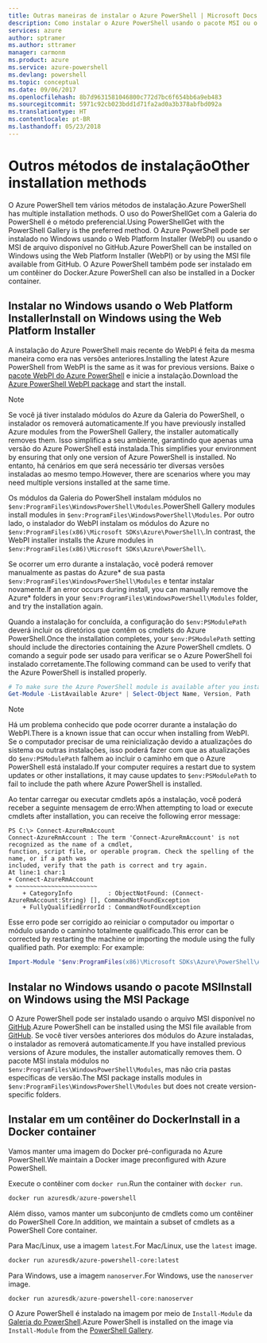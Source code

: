 ```yaml
---
title: Outras maneiras de instalar o Azure PowerShell | Microsoft Docs
description: Como instalar o Azure PowerShell usando o pacote MSI ou o Web Platform Installer.
services: azure
author: sptramer
ms.author: sttramer
manager: carmonm
ms.product: azure
ms.service: azure-powershell
ms.devlang: powershell
ms.topic: conceptual
ms.date: 09/06/2017
ms.openlocfilehash: 8b7d9631581046800c772d7bc6f654bb6a9eb483
ms.sourcegitcommit: 5971c92cb023bdd1d71fa2ad0a3b378abfbd092a
ms.translationtype: HT
ms.contentlocale: pt-BR
ms.lasthandoff: 05/23/2018
---
```

# <a name="other-installation-methods"></a><span data-ttu-id="1ce4d-103">Outros métodos de instalação</span><span class="sxs-lookup"><span data-stu-id="1ce4d-103">Other installation methods</span></span>

<span data-ttu-id="1ce4d-104">O Azure PowerShell tem vários métodos de instalação.</span><span class="sxs-lookup"><span data-stu-id="1ce4d-104">Azure PowerShell has multiple installation methods.</span></span> <span data-ttu-id="1ce4d-105">O uso do PowerShellGet com a Galeria do PowerShell é o método preferencial.</span><span class="sxs-lookup"><span data-stu-id="1ce4d-105">Using PowerShellGet with the PowerShell Gallery is the preferred method.</span></span> <span data-ttu-id="1ce4d-106">O Azure PowerShell pode ser instalado no Windows usando o Web Platform Installer (WebPI) ou usando o MSI de arquivo disponível no GitHub.</span><span class="sxs-lookup"><span data-stu-id="1ce4d-106">Azure PowerShell can be installed on Windows using the Web Platform Installer (WebPI) or by using the MSI file available from GitHub.</span></span> <span data-ttu-id="1ce4d-107">O Azure PowerShell também pode ser instalado em um contêiner do Docker.</span><span class="sxs-lookup"><span data-stu-id="1ce4d-107">Azure PowerShell can also be installed in a Docker container.</span></span>

## <a name="install-on-windows-using-the-web-platform-installer"></a><span data-ttu-id="1ce4d-108">Instalar no Windows usando o Web Platform Installer</span><span class="sxs-lookup"><span data-stu-id="1ce4d-108">Install on Windows using the Web Platform Installer</span></span>

<span data-ttu-id="1ce4d-109">A instalação do Azure PowerShell mais recente do WebPI é feita da mesma maneira como era nas versões anteriores.</span><span class="sxs-lookup"><span data-stu-id="1ce4d-109">Installing the latest Azure PowerShell from WebPI is the same as it was for previous versions.</span></span>
<span data-ttu-id="1ce4d-110">Baixe o [pacote WebPI do Azure PowerShell](http://aka.ms/webpi-azps) e inicie a instalação.</span><span class="sxs-lookup"><span data-stu-id="1ce4d-110">Download the [Azure PowerShell WebPI package](http://aka.ms/webpi-azps) and start the install.</span></span>

> [!NOTE]
> <span data-ttu-id="1ce4d-111">Se você já tiver instalado módulos do Azure da Galeria do PowerShell, o instalador os removerá automaticamente.</span><span class="sxs-lookup"><span data-stu-id="1ce4d-111">If you have previously installed Azure modules from the PowerShell Gallery, the installer automatically removes them.</span></span> <span data-ttu-id="1ce4d-112">Isso simplifica a seu ambiente, garantindo que apenas uma versão do Azure PowerShell está instalada.</span><span class="sxs-lookup"><span data-stu-id="1ce4d-112">This simplifies your environment by ensuring that only one version of Azure PowerShell is installed.</span></span> <span data-ttu-id="1ce4d-113">No entanto, há cenários em que será necessário ter diversas versões instaladas ao mesmo tempo.</span><span class="sxs-lookup"><span data-stu-id="1ce4d-113">However, there are scenarios where you may need multiple versions installed at the same time.</span></span>
>
> <span data-ttu-id="1ce4d-114">Os módulos da Galeria do PowerShell instalam módulos no `$env:ProgramFiles\WindowsPowerShell\Modules`.</span><span class="sxs-lookup"><span data-stu-id="1ce4d-114">PowerShell Gallery modules install modules in `$env:ProgramFiles\WindowsPowerShell\Modules`.</span></span> <span data-ttu-id="1ce4d-115">Por outro lado, o instalador do WebPI instalam os módulos do Azure no `$env:ProgramFiles(x86)\Microsoft SDKs\Azure\PowerShell\`.</span><span class="sxs-lookup"><span data-stu-id="1ce4d-115">In contrast, the WebPI installer installs the Azure modules in `$env:ProgramFiles(x86)\Microsoft SDKs\Azure\PowerShell\`.</span></span>
>
> <span data-ttu-id="1ce4d-116">Se ocorrer um erro durante a instalação, você poderá remover manualmente as pastas do Azure\* de sua pasta `$env:ProgramFiles\WindowsPowerShell\Modules` e tentar instalar novamente.</span><span class="sxs-lookup"><span data-stu-id="1ce4d-116">If an error occurs during install, you can manually remove the Azure\* folders in your `$env:ProgramFiles\WindowsPowerShell\Modules` folder, and try the installation again.</span></span>

<span data-ttu-id="1ce4d-117">Quando a instalação for concluída, a configuração do `$env:PSModulePath` deverá incluir os diretórios que contêm os cmdlets do Azure PowerShell.</span><span class="sxs-lookup"><span data-stu-id="1ce4d-117">Once the installation completes, your `$env:PSModulePath` setting should include the directories containing the Azure PowerShell cmdlets.</span></span> <span data-ttu-id="1ce4d-118">O comando a seguir pode ser usado para verificar se o Azure PowerShell foi instalado corretamente.</span><span class="sxs-lookup"><span data-stu-id="1ce4d-118">The following command can be used to verify that the Azure PowerShell is installed properly.</span></span>

```powershell
# To make sure the Azure PowerShell module is available after you install
Get-Module -ListAvailable Azure* | Select-Object Name, Version, Path
```

> [!NOTE]
> <span data-ttu-id="1ce4d-119">Há um problema conhecido que pode ocorrer durante a instalação do WebPI.</span><span class="sxs-lookup"><span data-stu-id="1ce4d-119">There is a known issue that can occur when installing from WebPI.</span></span> <span data-ttu-id="1ce4d-120">Se o computador precisar de uma reinicialização devido a atualizações do sistema ou outras instalações, isso poderá fazer com que as atualizações do `$env:PSModulePath` falhem ao incluir o caminho em que o Azure PowerShell está instalado.</span><span class="sxs-lookup"><span data-stu-id="1ce4d-120">If your computer requires a restart due to system updates or other installations, it may cause updates to `$env:PSModulePath` to fail to include the path where Azure PowerShell is installed.</span></span>

<span data-ttu-id="1ce4d-121">Ao tentar carregar ou executar cmdlets após a instalação, você poderá receber a seguinte mensagem de erro:</span><span class="sxs-lookup"><span data-stu-id="1ce4d-121">When attempting to load or execute cmdlets after installation, you can receive the following error message:</span></span>

```
PS C:\> Connect-AzureRmAccount
Connect-AzureRmAccount : The term 'Connect-AzureRmAccount' is not recognized as the name of a cmdlet,
function, script file, or operable program. Check the spelling of the name, or if a path was
included, verify that the path is correct and try again.
At line:1 char:1
+ Connect-AzureRmAccount
+ ~~~~~~~~~~~~~~~~~~~~~~~
    + CategoryInfo          : ObjectNotFound: (Connect-AzureRmAccount:String) [], CommandNotFoundException
    + FullyQualifiedErrorId : CommandNotFoundException
```

<span data-ttu-id="1ce4d-122">Esse erro pode ser corrigido ao reiniciar o computador ou importar o módulo usando o caminho totalmente qualificado.</span><span class="sxs-lookup"><span data-stu-id="1ce4d-122">This error can be corrected by restarting the machine or importing the module using the fully qualified path.</span></span> <span data-ttu-id="1ce4d-123">Por exemplo: </span><span class="sxs-lookup"><span data-stu-id="1ce4d-123">For example:</span></span>

```powershell
Import-Module "$env:ProgramFiles(x86)\Microsoft SDKs\Azure\PowerShell\AzureRM.psd1"
```

## <a name="install-on-windows-using-the-msi-package"></a><span data-ttu-id="1ce4d-124">Instalar no Windows usando o pacote MSI</span><span class="sxs-lookup"><span data-stu-id="1ce4d-124">Install on Windows using the MSI Package</span></span>

<span data-ttu-id="1ce4d-125">O Azure PowerShell pode ser instalado usando o arquivo MSI disponível no [GitHub](https://aka.ms/azps-release).</span><span class="sxs-lookup"><span data-stu-id="1ce4d-125">Azure PowerShell can be installed using the MSI file available from [GitHub](https://aka.ms/azps-release).</span></span> <span data-ttu-id="1ce4d-126">Se você tiver versões anteriores dos módulos do Azure instaladas, o instalador as removerá automaticamente.</span><span class="sxs-lookup"><span data-stu-id="1ce4d-126">If you have installed previous versions of Azure modules, the installer automatically removes them.</span></span> <span data-ttu-id="1ce4d-127">O pacote MSI instala módulos no `$env:ProgramFiles\WindowsPowerShell\Modules`, mas não cria pastas específicas de versão.</span><span class="sxs-lookup"><span data-stu-id="1ce4d-127">The MSI package installs modules in `$env:ProgramFiles\WindowsPowerShell\Modules` but does not create version-specific folders.</span></span>

## <a name="install-in-a-docker-container"></a><span data-ttu-id="1ce4d-128">Instalar em um contêiner do Docker</span><span class="sxs-lookup"><span data-stu-id="1ce4d-128">Install in a Docker container</span></span>

<span data-ttu-id="1ce4d-129">Vamos manter uma imagem do Docker pré-configurada no Azure PowerShell.</span><span class="sxs-lookup"><span data-stu-id="1ce4d-129">We maintain a Docker image preconfigured with Azure PowerShell.</span></span>

<span data-ttu-id="1ce4d-130">Execute o contêiner com `docker run`.</span><span class="sxs-lookup"><span data-stu-id="1ce4d-130">Run the container with `docker run`.</span></span>

```powershell
docker run azuresdk/azure-powershell
```

<span data-ttu-id="1ce4d-131">Além disso, vamos manter um subconjunto de cmdlets como um contêiner do PowerShell Core.</span><span class="sxs-lookup"><span data-stu-id="1ce4d-131">In addition, we maintain a subset of cmdlets as a PowerShell Core container.</span></span>

<span data-ttu-id="1ce4d-132">Para Mac/Linux, use a imagem `latest`.</span><span class="sxs-lookup"><span data-stu-id="1ce4d-132">For Mac/Linux, use the `latest` image.</span></span>

```bash
docker run azuresdk/azure-powershell-core:latest
```

<span data-ttu-id="1ce4d-133">Para Windows, use a imagem `nanoserver`.</span><span class="sxs-lookup"><span data-stu-id="1ce4d-133">For Windows, use the `nanoserver` image.</span></span>

```powershell
docker run azuresdk/azure-powershell-core:nanoserver
```

<span data-ttu-id="1ce4d-134">O Azure PowerShell é instalado na imagem por meio de `Install-Module` da [Galeria do PowerShell](https://www.powershellgallery.com/).</span><span class="sxs-lookup"><span data-stu-id="1ce4d-134">Azure PowerShell is installed on the image via `Install-Module` from the [PowerShell Gallery](https://www.powershellgallery.com/).</span></span>
